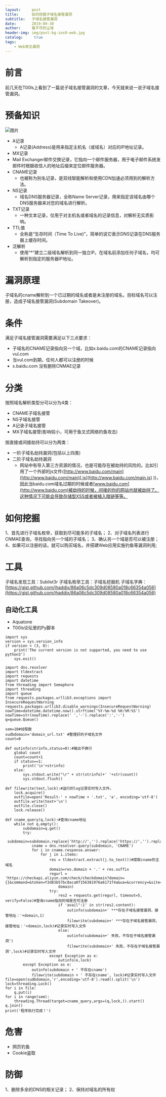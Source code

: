 ```yaml
---
layout:     post
title:      如何挖掘子域名接管漏洞
subtitle:   子域名接管漏洞
date:       2019-09-30
author:     看不尽的尘埃
header-img: img/post-bg-ios9-web.jpg
catalog: 	 true
tags:
    - Web常见漏洞
---
```

# 前言
前几天在T00ls上看到了一篇说子域名接管漏洞的文章，今天就来说一说子域名接管漏洞。
# 预备知识
![图片](../../../../img/Subdomain_Takeover_1.png)
* A记录
  * A记录(Address)是用来指定主机名（或域名）对应的IP地址记录。
* MX记录
* Mail Exchanger邮件交换记录，它指向一个邮件服务器，用于电子邮件系统发邮件时根据收信人的地址后缀来定位邮件服务器。﻿
* CNAME记录
  * 也被称为别名记录，是双线智能解析和使用CDN加速必须用到的解析方法。
* NS记录
  * 域名DNS服务器记录，全称Name Server记录，用来指定该域名由哪个DNS服务器来对您的域名进行解析。
* TXT记录
  * 一种文本记录，仅用于对主机名或者域名的记录信息，对解析无实质影响。
* TTL值
  * 全称是“生存时间（Time To Live)”，简单的说它表示DNS记录在DNS服务器上缓存时间。
* 泛解析
  * 使用“*”建立二级域名解析到同一独立IP。在域名前添加任何子域名，均可解析到指定的服务器IP地址。
# 漏洞原理
子域名的cname解析到一个已过期的域名或者是未注册的域名，目标域名可以注册，造成子域名接管漏洞(Subdomain Takeover)。
# 条件
满足子域名接管漏洞需要满足以下三点要求：
* 子域名的CNAME记录指向另一个域，比如x.baidu.com的CNAME记录指向vul.com
* 当vul.com到期，任何人都可以注册的时候
* x.baidu.com 没有删除CNMAE记录

# 分类
按照域名解析类型分可以分为4类：
* CNAME子域名接管
* NS子域名接管
* A记录子域名接管
* MX子域名接管(影响较小，可用于鱼叉式网络钓鱼攻击)

按直接或间接劫持可以分为两类：
* 一阶子域名劫持漏洞(包括以上四类)
* 二阶子域名劫持漏洞
  * 网站中有导入第三方资源的情况，也是可能存在被劫持的风险的。比如引用了一个外部的js文件([http://www.baidu.com/main](http://www.baidu.com/main)[.js](http://www.baidu.com/main.js)
))，因此当baidu.com域名过期的时候或者[www.baidu.com](http://www.baidu.com)被劫持的时候，间接的你的网站也就被劫持了。这种情况下可能会导致存储型XSS或者被植入暗链等等。

# 如何挖掘
1、首先进行子域名枚举，获取到尽可能多的子域名；
2、对子域名列表进行CNMAE查询，寻找指向另一个域的子域名；
3、确认另一个域是否可以被注册；
4、如果可以注册的话，就可以购买域名，并搭建Web应用实施钓鱼等漏洞利用;

# 工具
子域名发现工具：Sublist3r
子域名枚举工具：子域名挖掘机
子域名字典：[https://gist.github.com/jhaddix/86a06c5dc309d08580a018c66354a056](https://gist.github.com/jhaddix/86a06c5dc309d08580a018c66354a056)
## 自动化工具
* Aquatone
* T00ls论坛里的Py脚本
```
import sys
version = sys.version_info
if version < (3, 0):
    print('The current version is not supported, you need to use python3')
    sys.exit()

import dns.resolver
import tldextract
import requests
import datetime
from threading import Semaphore
import threading
import queue
from requests.packages.urllib3.exceptions import InsecureRequestWarning
requests.packages.urllib3.disable_warnings(InsecureRequestWarning)
nowTime=datetime.datetime.now().strftime('%Y-%m-%d %H:%M:%S')
nowTime=str(nowTime).replace(' ','-').replace(':','-')
q=queue.Queue()

sem=10#线程数
sudbdomain='domain_url.txt' #整理好的子域名文件
count=0

def outinfo(strinfo,status=0):#输出不换行
    global count
    count=count+1
    if status==1:
        print('\n'+strinfo)
    else:
        sys.stdout.write("\r" + str(strinfo)+' '+str(count))
        sys.stdout.flush()

def filewrite(text,lock):#运行的log记录实时写入文件。
    lock.acquire()
    outfile=open('Result-' + nowTime + '.txt', 'a', encoding='utf-8')
    outfile.write(text+'\n')
    outfile.close()
    lock.release()

def cname_query(q,lock):#查询cname地址
    while not q.empty():
        subdomain=q.get()
        try:
            subdomain=subdomain.replace('http://','').replace('https://','').replace('/','')
            cname = dns.resolver.query(subdomain, 'CNAME')
            for i in cname.response.answer:
                for j in i.items:
                    res = tldextract.extract(j.to_text())#提取cname的主域名
                    domain=res.domain + '.' + res.suffix
                    regurl = 'https://checkapi.aliyun.com/check/checkdomain?domain={}&command=&token=Y3d83b57bc8aca0f156381976a6171f4a&ua=&currency=&site=&bid=&_csrf_token=&callback=jsonp_1569557125267_14652'.format(
                        domain)
                    try:
                        res2 = requests.get(regurl, timeout=5, verify=False)#查询cname指向的域是否可注册
                        if 'avail":1' in str(res2.content):
                            outinfo(subdomain+' ***存在子域名接管漏洞，接管地址：'+domain,1)
                            filewrite(subdomain+' ***存在子域名接管漏洞，接管地址：'+domain,lock)#记录实时写入文件
                        else:
                            outinfo(subdomain+' 失败，不存在子域名接管漏洞')
                            filewrite(subdomain+' 失败，不存在子域名接管漏洞',lock)#记录实时写入文件
                    except Exception as e:
                        outinfo(e,lock)
        except Exception as e:
            outinfo(subdomain + ' 不存在cname')
            filewrite(subdomain + ' 不存在cname', lock)#记录实时写入文件
file=open(sudbdomain,'r',encoding='utf-8').read().split('\n')
lock=threading.Lock()
for i in file:
    q.put(i)
for i in range(sem):
    threading.Thread(target=cname_query,args=(q,lock,)).start()
q.join()
print('程序执行完成！')
```

# 危害
* 网页钓鱼
* Cookie盗取
# 防御
1、删除多余的DNS的相关记录；
2、保持对域名的所有权








